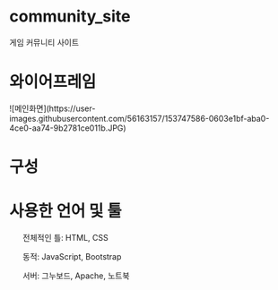 # community_site
게임 커뮤니티 사이트

<h1> 와이어프레임 </h1>
![메인화면](https://user-images.githubusercontent.com/56163157/153747586-0603e1bf-aba0-4ce0-aa74-9b2781ce011b.JPG)



<h1> 구성 </h1>


<h1> 사용한 언어 및 툴 </h1>
<ul>전체적인 틀: HTML, CSS</ul>
<ul>동적: JavaScript, Bootstrap</ul>
<ul>서버: 그누보드, Apache, 노트북</ul>
